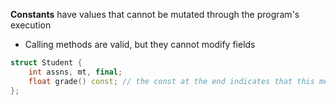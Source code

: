 **Constants** have values that cannot be mutated through the program's execution

- Calling methods are valid, but they cannot modify fields

```C++
struct Student {
	int assns, mt, final;
	float grade() const; // the const at the end indicates that this method does not modify fields.
};
```